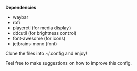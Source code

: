 **Dependencies**

- waybar
- rofi
- playerctl (for media display)
- ddcutil (for brightness control)
- font-awesome (for icons)
- jetbrains-mono (font)

Clone the files into ~/.config and enjoy! 

Feel free to make suggestions on how to improve this config.
